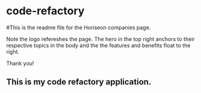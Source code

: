 # code-refactory

#This is the readme file for the Horiseon companies page.

Note the logo refereshes the page.
The hero in the top right anchors to their respective topics in the body
and the the features and benefits float to the right.

Thank you!

## This is my code refactory application. 
